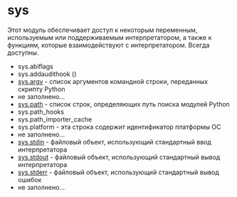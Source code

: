 # sys

Этот модуль обеспечивает доступ к некоторым переменным, используемым или поддерживаемым интерпретатором, а также к функциям, которые взаимодействуют с интерпретатором. Всегда доступны.

* sys.abiflags
* sys.addaudithook \(\)
* [sys.argv](https://treasuremaster.gitbook.io/python-docs/sluzhby-sredy-vypolneniya-python/sys/sys.argv) - список аргументов командной строки, переданных скрипту Python
* не заполнено...
* [sys.path](https://treasuremaster.gitbook.io/python-docs/sluzhby-sredy-vypolneniya-python/sys/sys.path) - список строк, определяющих путь поиска модулей Python
* sys.path\_hooks
* sys.path\_importer\_cache
* sys.platform - эта строка содержит идентификатор платформы ОС
* не заполнено...
* [sys.stdin](https://treasuremaster.gitbook.io/python-docs/sluzhby-sredy-vypolneniya-python/sys/sys.stdin-sys.stdout-sys.stderr) - файловый объект, использующий стандартный ввод интерпретатора
* [sys.stdout](https://treasuremaster.gitbook.io/python-docs/sluzhby-sredy-vypolneniya-python/sys/sys.stdin-sys.stdout-sys.stderr) - файловый объект, использующий стандартный вывод интерпретатора
* [sys.stderr](https://treasuremaster.gitbook.io/python-docs/sluzhby-sredy-vypolneniya-python/sys/sys.stdin-sys.stdout-sys.stderr) - файловый объект, использующий стандартный вывод ошибок
* не заполнено...



